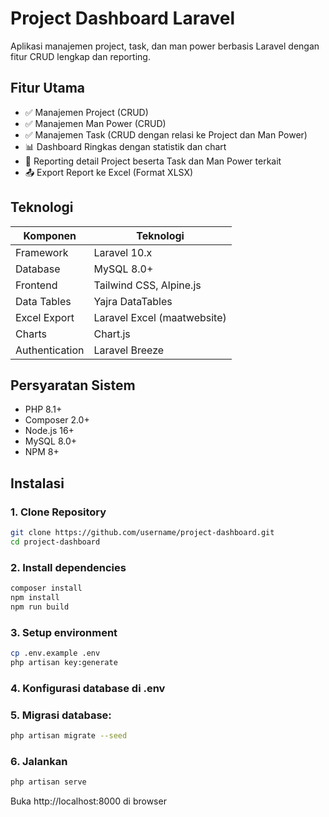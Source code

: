 # Project Dashboard Laravel

Aplikasi manajemen project, task, dan man power berbasis Laravel dengan fitur CRUD lengkap dan reporting.

## Fitur Utama

-   ✅ Manajemen Project (CRUD)
-   ✅ Manajemen Man Power (CRUD)
-   ✅ Manajemen Task (CRUD dengan relasi ke Project dan Man Power)
-   📊 Dashboard Ringkas dengan statistik dan chart
-   📄 Reporting detail Project beserta Task dan Man Power terkait
-   📤 Export Report ke Excel (Format XLSX)

## Teknologi

| Komponen       | Teknologi                   |
| -------------- | --------------------------- |
| Framework      | Laravel 10.x                |
| Database       | MySQL 8.0+                  |
| Frontend       | Tailwind CSS, Alpine.js     |
| Data Tables    | Yajra DataTables            |
| Excel Export   | Laravel Excel (maatwebsite) |
| Charts         | Chart.js                    |
| Authentication | Laravel Breeze              |

## Persyaratan Sistem

-   PHP 8.1+
-   Composer 2.0+
-   Node.js 16+
-   MySQL 8.0+
-   NPM 8+

## Instalasi

### 1. Clone Repository

```bash
git clone https://github.com/username/project-dashboard.git
cd project-dashboard
```

### 2. Install dependencies

```bash
composer install
npm install
npm run build
```

### 3. Setup environment

```bash
cp .env.example .env
php artisan key:generate
```

### 4. Konfigurasi database di .env

### 5. Migrasi database:

```bash
php artisan migrate --seed
```

### 6. Jalankan

```bash
php artisan serve
```

Buka http://localhost:8000 di browser
